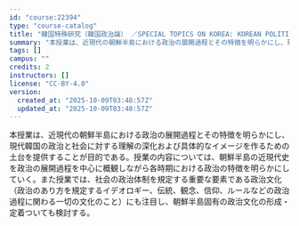 ```yaml
---
id: "course:22394"
type: "course-catalog"
title: "韓国特殊研究（韓国政治論） ／SPECIAL TOPICS ON KOREA: KOREAN POLITICS"
summary: "本授業は、近現代の朝鮮半島における政治の展開過程とその特徴を明らかにし、現代韓国の政治と社会に対する理解の深化および具体的なイメージを作るための土台を提供することが目的である。授業の内容については、朝鮮半島の近現代史を政治の展開過程を中心に…"
tags: []
campus: ""
credits: 2
instructors: []
license: "CC-BY-4.0"
version:
  created_at: "2025-10-09T03:48:57Z"
  updated_at: "2025-10-09T03:48:57Z"
---
```

本授業は、近現代の朝鮮半島における政治の展開過程とその特徴を明らかにし、現代韓国の政治と社会に対する理解の深化および具体的なイメージを作るための土台を提供することが目的である。授業の内容については、朝鮮半島の近現代史を政治の展開過程を中心に概観しながら各時期における政治の特徴を明らかにしていく。また授業では、社会の政治体制を規定する重要な要素である政治文化（政治のあり方を規定するイデオロギー、伝統、観念、信仰、ルールなどの政治過程に関わる一切の文化のこと）にも注目し、朝鮮半島固有の政治文化の形成・定着ついても検討する。
